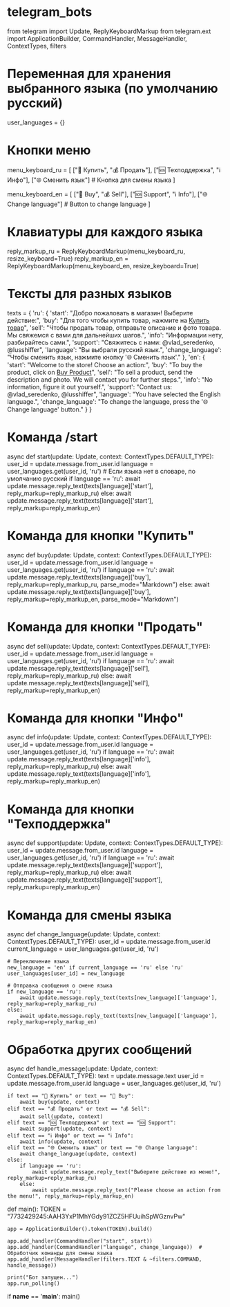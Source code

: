 # telegram_bots
from telegram import Update, ReplyKeyboardMarkup
from telegram.ext import ApplicationBuilder, CommandHandler, MessageHandler, ContextTypes, filters

# Переменная для хранения выбранного языка (по умолчанию русский)
user_languages = {}

# Кнопки меню
menu_keyboard_ru = [
    ["🛒 Купить", "💰 Продать"],
    ["🆘 Техподдержка", "ℹ Инфо"],
    ["🌐 Сменить язык"]  # Кнопка для смены языка
]

menu_keyboard_en = [
    ["🛒 Buy", "💰 Sell"],
    ["🆘 Support", "ℹ Info"],
    ["🌐 Change language"]  # Button to change language
]

# Клавиатуры для каждого языка
reply_markup_ru = ReplyKeyboardMarkup(menu_keyboard_ru, resize_keyboard=True)
reply_markup_en = ReplyKeyboardMarkup(menu_keyboard_en, resize_keyboard=True)

# Тексты для разных языков
texts = {
    'ru': {
        'start': "Добро пожаловать в магазин! Выберите действие:",
        'buy': "Для того чтобы купить товар, нажмите на [Купить товар](https://example.com)",
        'sell': "Чтобы продать товар, отправьте описание и фото товара. Мы свяжемся с вами для дальнейших шагов.",
        'info': "Информации нету, разбирайтесь сами.",
        'support': "Свяжитесь с нами: @vlad_seredenko, @lusshiffer",
        'language': "Вы выбрали русский язык.",
        'change_language': "Чтобы сменить язык, нажмите кнопку '🌐 Сменить язык'."
    },
    'en': {
        'start': "Welcome to the store! Choose an action:",
        'buy': "To buy the product, click on [Buy Product](https://example.com)",
        'sell': "To sell a product, send the description and photo. We will contact you for further steps.",
        'info': "No information, figure it out yourself.",
        'support': "Contact us: @vlad_seredenko, @lusshiffer",
        'language': "You have selected the English language.",
        'change_language': "To change the language, press the '🌐 Change language' button."
    }
}

# Команда /start
async def start(update: Update, context: ContextTypes.DEFAULT_TYPE):
    user_id = update.message.from_user.id
    language = user_languages.get(user_id, 'ru')  # Если языка нет в словаре, по умолчанию русский
    if language == 'ru':
        await update.message.reply_text(texts[language]['start'], reply_markup=reply_markup_ru)
    else:
        await update.message.reply_text(texts[language]['start'], reply_markup=reply_markup_en)

# Команда для кнопки "Купить"
async def buy(update: Update, context: ContextTypes.DEFAULT_TYPE):
    user_id = update.message.from_user.id
    language = user_languages.get(user_id, 'ru')
    if language == 'ru':
        await update.message.reply_text(texts[language]['buy'], reply_markup=reply_markup_ru, parse_mode="Markdown")
    else:
        await update.message.reply_text(texts[language]['buy'], reply_markup=reply_markup_en, parse_mode="Markdown")

# Команда для кнопки "Продать"
async def sell(update: Update, context: ContextTypes.DEFAULT_TYPE):
    user_id = update.message.from_user.id
    language = user_languages.get(user_id, 'ru')
    if language == 'ru':
        await update.message.reply_text(texts[language]['sell'], reply_markup=reply_markup_ru)
    else:
        await update.message.reply_text(texts[language]['sell'], reply_markup=reply_markup_en)

# Команда для кнопки "Инфо"
async def info(update: Update, context: ContextTypes.DEFAULT_TYPE):
    user_id = update.message.from_user.id
    language = user_languages.get(user_id, 'ru')
    if language == 'ru':
        await update.message.reply_text(texts[language]['info'], reply_markup=reply_markup_ru)
    else:
        await update.message.reply_text(texts[language]['info'], reply_markup=reply_markup_en)

# Команда для кнопки "Техподдержка"
async def support(update: Update, context: ContextTypes.DEFAULT_TYPE):
    user_id = update.message.from_user.id
    language = user_languages.get(user_id, 'ru')
    if language == 'ru':
        await update.message.reply_text(texts[language]['support'], reply_markup=reply_markup_ru)
    else:
        await update.message.reply_text(texts[language]['support'], reply_markup=reply_markup_en)

# Команда для смены языка
async def change_language(update: Update, context: ContextTypes.DEFAULT_TYPE):
    user_id = update.message.from_user.id
    current_language = user_languages.get(user_id, 'ru')
    
    # Переключение языка
    new_language = 'en' if current_language == 'ru' else 'ru'
    user_languages[user_id] = new_language
    
    # Отправка сообщения о смене языка
    if new_language == 'ru':
        await update.message.reply_text(texts[new_language]['language'], reply_markup=reply_markup_ru)
    else:
        await update.message.reply_text(texts[new_language]['language'], reply_markup=reply_markup_en)

# Обработка других сообщений
async def handle_message(update: Update, context: ContextTypes.DEFAULT_TYPE):
    text = update.message.text
    user_id = update.message.from_user.id
    language = user_languages.get(user_id, 'ru')

    if text == "🛒 Купить" or text == "🛒 Buy":
        await buy(update, context)
    elif text == "💰 Продать" or text == "💰 Sell":
        await sell(update, context)
    elif text == "🆘 Техподдержка" or text == "🆘 Support":
        await support(update, context)
    elif text == "ℹ Инфо" or text == "ℹ Info":
        await info(update, context)
    elif text == "🌐 Сменить язык" or text == "🌐 Change language":
        await change_language(update, context)
    else:
        if language == 'ru':
            await update.message.reply_text("Выберите действие из меню!", reply_markup=reply_markup_ru)
        else:
            await update.message.reply_text("Please choose an action from the menu!", reply_markup=reply_markup_en)

def main():
    TOKEN = "7732429245:AAH3YxP1MhYGdy91ZCZ5HFUuihSpWGznvPw"
    
    app = ApplicationBuilder().token(TOKEN).build()

    app.add_handler(CommandHandler("start", start))
    app.add_handler(CommandHandler("language", change_language))  # Обработчик команды для смены языка
    app.add_handler(MessageHandler(filters.TEXT & ~filters.COMMAND, handle_message))

    print("Бот запущен...")
    app.run_polling()

if __name__ == '__main__':
    main()
